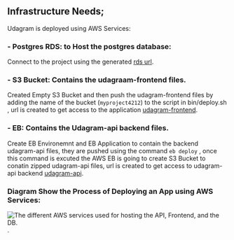 ## Infrastructure Needs;

Udagram is deployed using AWS Services:

### - Postgres RDS: to Host the postgres database:

Connect to the project using the generated [rds url](database-2.cdubabhratqm.us-east-1.rds.amazonaws.com).

### - S3 Bucket: Contains the udagraam-frontend files.

Created Empty S3 Bucket and then push the udagram-frontend files by adding the name of the bucket (`myproject4212`) to the script in bin/deploy.sh , url is created to get access to the application [udagram-frontend](http://myproject4212.s3-website-us-east-1.amazonaws.com).

### - EB: Contains the Udagram-api backend files.

Create EB Environemnt and EB Application to contain the backend udagram-api files, they are pushed using the command `eb deploy` , once this command is excuted the AWS EB is going to create S3 Bucket to conatin zipped udagram-api files, url is created to get access to udagram-api backend [udagram-api](http://udagram-env.eba-ttjjw93i.us-east-1.elasticbeanstalk.com/).

### Diagram Show the Process of Deploying an App using AWS Services:

![The different AWS services used for hosting the API, Frontend, and the DB.](/AWS.drawio.png "Used AWS Services").
